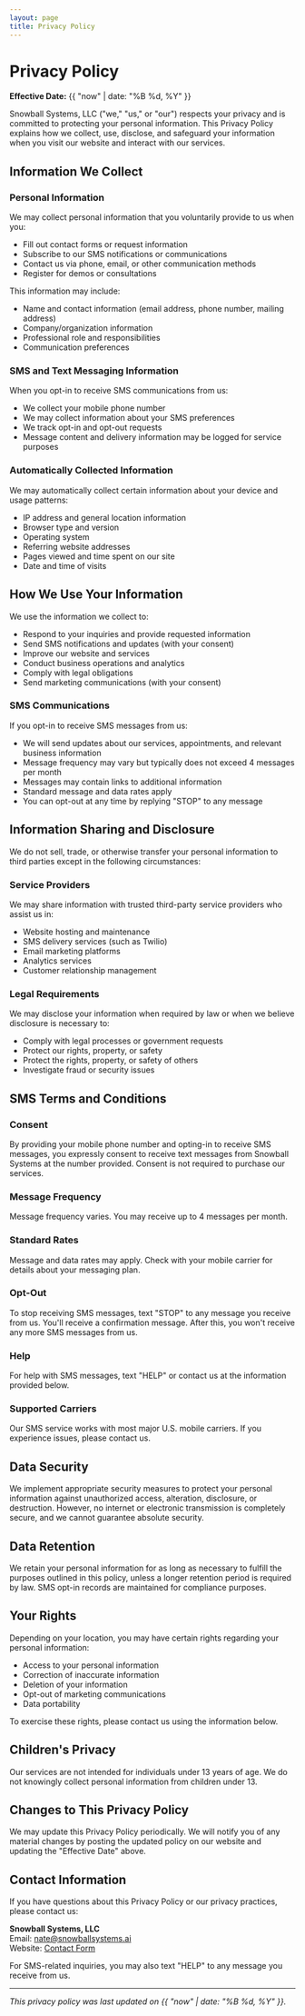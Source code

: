 ```yaml
---
layout: page
title: Privacy Policy
---
```


# Privacy Policy

**Effective Date:** {{ "now" | date: "%B %d, %Y" }}

Snowball Systems, LLC ("we," "us," or "our") respects your privacy and is committed to protecting your personal information. This Privacy Policy explains how we collect, use, disclose, and safeguard your information when you visit our website and interact with our services.

## Information We Collect

### Personal Information
We may collect personal information that you voluntarily provide to us when you:
- Fill out contact forms or request information
- Subscribe to our SMS notifications or communications
- Contact us via phone, email, or other communication methods
- Register for demos or consultations

This information may include:
- Name and contact information (email address, phone number, mailing address)
- Company/organization information
- Professional role and responsibilities
- Communication preferences

### SMS and Text Messaging Information
When you opt-in to receive SMS communications from us:
- We collect your mobile phone number
- We may collect information about your SMS preferences
- We track opt-in and opt-out requests
- Message content and delivery information may be logged for service purposes

### Automatically Collected Information
We may automatically collect certain information about your device and usage patterns:
- IP address and general location information
- Browser type and version
- Operating system
- Referring website addresses
- Pages viewed and time spent on our site
- Date and time of visits

## How We Use Your Information

We use the information we collect to:
- Respond to your inquiries and provide requested information
- Send SMS notifications and updates (with your consent)
- Improve our website and services
- Conduct business operations and analytics
- Comply with legal obligations
- Send marketing communications (with your consent)

### SMS Communications
If you opt-in to receive SMS messages from us:
- We will send updates about our services, appointments, and relevant business information
- Message frequency may vary but typically does not exceed 4 messages per month
- Messages may contain links to additional information
- Standard message and data rates apply
- You can opt-out at any time by replying "STOP" to any message

## Information Sharing and Disclosure

We do not sell, trade, or otherwise transfer your personal information to third parties except in the following circumstances:

### Service Providers
We may share information with trusted third-party service providers who assist us in:
- Website hosting and maintenance
- SMS delivery services (such as Twilio)
- Email marketing platforms
- Analytics services
- Customer relationship management

### Legal Requirements
We may disclose your information when required by law or when we believe disclosure is necessary to:
- Comply with legal processes or government requests
- Protect our rights, property, or safety
- Protect the rights, property, or safety of others
- Investigate fraud or security issues

## SMS Terms and Conditions

### Consent
By providing your mobile phone number and opting-in to receive SMS messages, you expressly consent to receive text messages from Snowball Systems at the number provided. Consent is not required to purchase our services.

### Message Frequency
Message frequency varies. You may receive up to 4 messages per month.

### Standard Rates
Message and data rates may apply. Check with your mobile carrier for details about your messaging plan.

### Opt-Out
To stop receiving SMS messages, text "STOP" to any message you receive from us. You'll receive a confirmation message. After this, you won't receive any more SMS messages from us.

### Help
For help with SMS messages, text "HELP" or contact us at the information provided below.

### Supported Carriers
Our SMS service works with most major U.S. mobile carriers. If you experience issues, please contact us.

## Data Security

We implement appropriate security measures to protect your personal information against unauthorized access, alteration, disclosure, or destruction. However, no internet or electronic transmission is completely secure, and we cannot guarantee absolute security.

## Data Retention

We retain your personal information for as long as necessary to fulfill the purposes outlined in this policy, unless a longer retention period is required by law. SMS opt-in records are maintained for compliance purposes.

## Your Rights

Depending on your location, you may have certain rights regarding your personal information:
- Access to your personal information
- Correction of inaccurate information
- Deletion of your information
- Opt-out of marketing communications
- Data portability

To exercise these rights, please contact us using the information below.

## Children's Privacy

Our services are not intended for individuals under 13 years of age. We do not knowingly collect personal information from children under 13.

## Changes to This Privacy Policy

We may update this Privacy Policy periodically. We will notify you of any material changes by posting the updated policy on our website and updating the "Effective Date" above.

## Contact Information

If you have questions about this Privacy Policy or our privacy practices, please contact us:

**Snowball Systems, LLC**  
Email: nate@snowballsystems.ai  
Website: [Contact Form](/#contact)

For SMS-related inquiries, you may also text "HELP" to any message you receive from us.

---

*This privacy policy was last updated on {{ "now" | date: "%B %d, %Y" }}.*